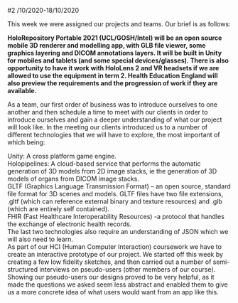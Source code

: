 #2 /10/2020-18/10/2020

This week we were assigned our projects and teams. Our brief is as follows:<br>

**HoloRepository Portable 2021  (UCL/GOSH/Intel) will be an open source mobile 3D renderer and modelling app, with GLB file viewer, some graphics layering and DICOM annotations layers. It will be built in Unity for mobiles and tablets (and some special devices/glasses). There is also opportunity to have it work with HoloLens 2 and VR headsets if we are allowed to use the equipment in term 2. Health Education England will also preview the requirements and the progression of work if they are available.**<br>

As a team, our first order of business was to introduce ourselves to one another and then schedule a time to meet with our clients in order to introduce ourselves and gain a deeper understanding of what our project will look like. In the meeting our clients introduced us to a number of different technologies that we will have to explore, the most important of which being:

Unity: A cross platform game engine.<br>
Holopipelines: A cloud-based service that performs the automatic generation of 3D models from 2D image stacks, ie the generation of 3D models of organs from DICOM image stacks.<br>
GLTF (Graphics Language Transmission Format) – an open source, standard file format for 3D scenes and models. GLTF files have two file extensions, .gltf (which can reference external binary and texture resources) and .glb (which are entirely self contained).<br>
FHIR (Fast Healthcare Interoperability Resources) -a protocol that handles the exchange of electronic health records.<br>
The last two technologies also require an understanding of JSON which we will also need to learn.<br>
As part of our HCI (Human Computer Interaction) coursework we have to create an interactive prototype of our project. We started off this week by creating a few low fidelity sketches, and then carried out a number of semi-structured interviews on pseudo-users (other members of our course). Showing our pseudo-users our designs proved to be very helpful, as it made the questions we asked seem less abstract and enabled them to give us a more concrete idea of what users would want from an app like this.<br>


